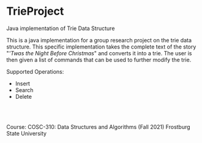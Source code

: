 # TrieProject
Java implementation of Trie Data Structure

This is a java implementation for a group research project on the trie data structure.
This specific implementation takes the complete text of the story "<i>'Twas the Night Before Christmas</i>" and converts it into a trie.
The user is then given a list of commands that can be used to further modify the trie.

Supported Operations:
<ul>
  <li>Insert</li>
  <li>Search</li>
  <li>Delete</li>
</ul> 

<br>
<br>

Course: 
COSC-310: Data Structures and Algorithms (Fall 2021)
Frostburg State University

